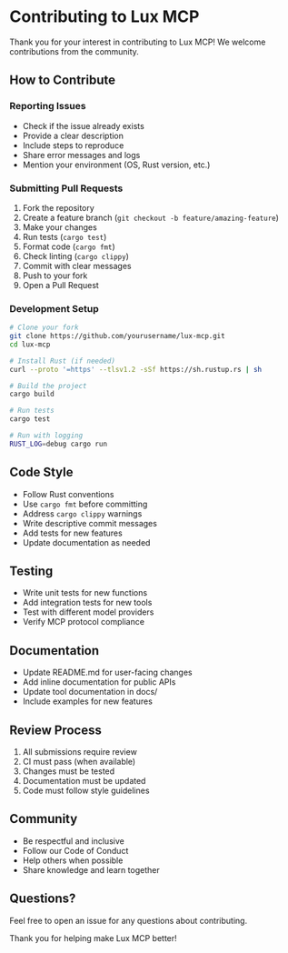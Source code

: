 # Contributing to Lux MCP

Thank you for your interest in contributing to Lux MCP! We welcome contributions from the community.

## How to Contribute

### Reporting Issues

- Check if the issue already exists
- Provide a clear description
- Include steps to reproduce
- Share error messages and logs
- Mention your environment (OS, Rust version, etc.)

### Submitting Pull Requests

1. Fork the repository
2. Create a feature branch (`git checkout -b feature/amazing-feature`)
3. Make your changes
4. Run tests (`cargo test`)
5. Format code (`cargo fmt`)
6. Check linting (`cargo clippy`)
7. Commit with clear messages
8. Push to your fork
9. Open a Pull Request

### Development Setup

```bash
# Clone your fork
git clone https://github.com/yourusername/lux-mcp.git
cd lux-mcp

# Install Rust (if needed)
curl --proto '=https' --tlsv1.2 -sSf https://sh.rustup.rs | sh

# Build the project
cargo build

# Run tests
cargo test

# Run with logging
RUST_LOG=debug cargo run
```

## Code Style

- Follow Rust conventions
- Use `cargo fmt` before committing
- Address `cargo clippy` warnings
- Write descriptive commit messages
- Add tests for new features
- Update documentation as needed

## Testing

- Write unit tests for new functions
- Add integration tests for new tools
- Test with different model providers
- Verify MCP protocol compliance

## Documentation

- Update README.md for user-facing changes
- Add inline documentation for public APIs
- Update tool documentation in docs/
- Include examples for new features

## Review Process

1. All submissions require review
2. CI must pass (when available)
3. Changes must be tested
4. Documentation must be updated
5. Code must follow style guidelines

## Community

- Be respectful and inclusive
- Follow our Code of Conduct
- Help others when possible
- Share knowledge and learn together

## Questions?

Feel free to open an issue for any questions about contributing.

Thank you for helping make Lux MCP better!